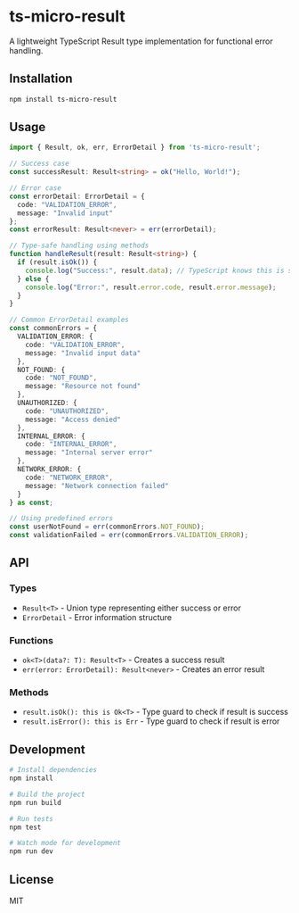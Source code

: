 # ts-micro-result

A lightweight TypeScript Result type implementation for functional error handling.

## Installation

```bash
npm install ts-micro-result
```

## Usage

```typescript
import { Result, ok, err, ErrorDetail } from 'ts-micro-result';

// Success case
const successResult: Result<string> = ok("Hello, World!");

// Error case
const errorDetail: ErrorDetail = {
  code: "VALIDATION_ERROR",
  message: "Invalid input"
};
const errorResult: Result<never> = err(errorDetail);

// Type-safe handling using methods
function handleResult(result: Result<string>) {
  if (result.isOk()) {
    console.log("Success:", result.data); // TypeScript knows this is string
  } else {
    console.log("Error:", result.error.code, result.error.message);
  }
}

// Common ErrorDetail examples
const commonErrors = {
  VALIDATION_ERROR: {
    code: "VALIDATION_ERROR",
    message: "Invalid input data"
  },
  NOT_FOUND: {
    code: "NOT_FOUND", 
    message: "Resource not found"
  },
  UNAUTHORIZED: {
    code: "UNAUTHORIZED",
    message: "Access denied"
  },
  INTERNAL_ERROR: {
    code: "INTERNAL_ERROR",
    message: "Internal server error"
  },
  NETWORK_ERROR: {
    code: "NETWORK_ERROR",
    message: "Network connection failed"
  }
} as const;

// Using predefined errors
const userNotFound = err(commonErrors.NOT_FOUND);
const validationFailed = err(commonErrors.VALIDATION_ERROR);
```

## API

### Types

- `Result<T>` - Union type representing either success or error
- `ErrorDetail` - Error information structure

### Functions

- `ok<T>(data?: T): Result<T>` - Creates a success result
- `err(error: ErrorDetail): Result<never>` - Creates an error result

### Methods

- `result.isOk(): this is Ok<T>` - Type guard to check if result is success
- `result.isError(): this is Err` - Type guard to check if result is error

## Development

```bash
# Install dependencies
npm install

# Build the project
npm run build

# Run tests
npm test

# Watch mode for development
npm run dev
```

## License

MIT 